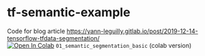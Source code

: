 # tf-semantic-example
Code for blog article https://yann-leguilly.gitlab.io/post/2019-12-14-tensorflow-tfdata-segmentation/  
[![Open In Colab](https://colab.research.google.com/assets/colab-badge.svg)](https://colab.research.google.com/github/dhassault/tf-semantic-example/blob/master/01b_semantic_segmentation_basic_colab.ipynb) `01_semantic_segmentation_basic` (colab version)
